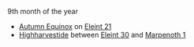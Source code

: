 9th month of the year

- [Autumn Equinox](https://forgottenrealms.fandom.com/wiki/Autumn_Equinox "Autumn Equinox") on [Eleint 21](https://forgottenrealms.fandom.com/wiki/Eleint_21 "Eleint 21")
- [Highharvestide](https://forgottenrealms.fandom.com/wiki/Highharvestide "Highharvestide") between [Eleint 30](https://forgottenrealms.fandom.com/wiki/Eleint_30 "Eleint 30") and [Marpenoth 1](https://forgottenrealms.fandom.com/wiki/Marpenoth_1 "Marpenoth 1")